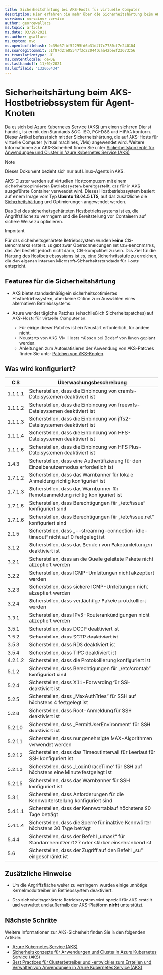 ```yaml
---
title: Sicherheitshärtung bei AKS-Hosts für virtuelle Computer
description: Hier erfahren Sie mehr über die Sicherheitshärtung beim AKS-Hostbetriebssystem für virtuelle Computer.
services: container-service
author: georgewallace
ms.topic: article
ms.date: 03/29/2021
ms.author: gwallace
ms.custom: mvc
ms.openlocfilehash: 9c39d67fbf52295fd6b31d417c7780cf7e240304
ms.sourcegitcommit: 61f87d27e05547f3c22044c6aa42be8f23673256
ms.translationtype: HT
ms.contentlocale: de-DE
ms.lasthandoff: 11/09/2021
ms.locfileid: "132055434"
---
```

# <a name="security-hardening-for-aks-agent-node-host-os"></a>Sicherheitshärtung beim AKS-Hostbetriebssystem für Agent-Knoten

Da es sich bei Azure Kubernetes Service (AKS) um einen sicheren Dienst handelt, ist er mit den Standards SOC, ISO, PCI-DSS und HIPAA konform. Dieser Artikel befasst sich mit der Sicherheitshärtung, die auf AKS-Hosts für virtuelle Computer (virtual machines, VMs) angewendet wird. Weitere Informationen zur AKS-Sicherheit finden Sie unter [Sicherheitskonzepte für Anwendungen und Cluster in Azure Kubernetes Service (AKS)](./concepts-security.md).

> [!Note]
> Dieses Dokument bezieht sich nur auf Linux-Agents in AKS.

AKS-Cluster werden auf virtuellen Hostcomputern mit einem sicherheitsoptimierten Betriebssystem bereitgestellt, das für in AKS ausgeführte Container verwendet wird. Dieses Hostbetriebssystem basiert auf einem Image vom Typ **Ubuntu 18.04.5 LTS**, auf das zusätzliche die [Sicherheitshärtung](#security-hardening-features) und Optimierungen angewendet werden.

Das Ziel des sicherheitsgehärteten Hostbetriebssystems ist es, die Angriffsfläche zu verringern und die Bereitstellung von Containern auf sichere Weise zu optimieren.

> [!Important]
> Für das sicherheitsgehärtete Betriebssystem wurden **keine** CIS-Benchmarks erstellt. Es gibt zwar Überschneidungen mit CIS-Benchmarks, das Ziel besteht jedoch nicht darin, CIS-kompatibel zu sein. Das Ziel für die Härtung des Hostbetriebssystems ist es, eine Sicherheitsstufe zu erreichen, die den eigenen internen Microsoft-Sicherheitsstandards für Hosts entspricht.

## <a name="security-hardening-features"></a>Features für die Sicherheitshärtung

* AKS bietet standardmäßig ein sicherheitsoptimiertes Hostbetriebssystem, aber keine Option zum Auswählen eines alternativen Betriebssystems.

* Azure wendet tägliche Patches (einschließlich Sicherheitspatches) auf AKS-Hosts für virtuelle Computer an. 
    * Für einige dieser Patches ist ein Neustart erforderlich, für andere nicht. 
    * Neustarts von AKS-VM-Hosts müssen bei Bedarf von Ihnen geplant werden. 
    * Anleitungen zum Automatisieren der Anwendung von AKS-Patches finden Sie unter [Patchen von AKS-Knoten](./node-updates-kured.md).

## <a name="what-is-configured"></a>Was wird konfiguriert?

| CIS  | Überwachungsbeschreibung|
|---|---|
| 1.1.1.1 |Sicherstellen, dass die Einbindung von cramfs-Dateisystemen deaktiviert ist|
| 1.1.1.2 |Sicherstellen, dass die Einbindung von freevxfs-Dateisystemen deaktiviert ist|
| 1.1.1.3 |Sicherstellen, dass die Einbindung von jffs2-Dateisystemen deaktiviert ist|
| 1.1.1.4 |Sicherstellen, dass die Einbindung von HFS-Dateisystemen deaktiviert ist|
| 1.1.1.5 |Sicherstellen, dass die Einbindung von HFS Plus-Dateisystemen deaktiviert ist|
|1.4.3 |Sicherstellen, dass eine Authentifizierung für den Einzelbenutzermodus erforderlich ist |
|1.7.1.2 |Sicherstellen, dass das Warnbanner für lokale Anmeldung richtig konfiguriert ist |
|1.7.1.3 |Sicherstellen, dass das Warnbanner für Remoteanmeldung richtig konfiguriert ist |
|1.7.1.5 |Sicherstellen, dass Berechtigungen für „/etc/issue“ konfiguriert sind |
|1.7.1.6 |Sicherstellen, dass Berechtigungen für „/etc/issue.net“ konfiguriert sind |
|2.1.5 |Sicherstellen, dass „--streaming-connection-idle-timeout“ nicht auf 0 festgelegt ist |
|3.1.2 |Sicherstellen, dass das Senden von Paketumleitungen deaktiviert ist |
|3.2.1 |Sicherstellen, dass an die Quelle geleitete Pakete nicht akzeptiert werden |
|3.2.2 |Sicherstellen, dass ICMP-Umleitungen nicht akzeptiert werden |
|3.2.3 |Sicherstellen, dass sichere ICMP-Umleitungen nicht akzeptiert werden |
|3.2.4 |Sicherstellen, dass verdächtige Pakete protokolliert werden |
|3.3.1 |Sicherstellen, dass IPv6-Routerankündigungen nicht akzeptiert werden |
|3.5.1 |Sicherstellen, dass DCCP deaktiviert ist |
|3.5.2 |Sicherstellen, dass SCTP deaktiviert ist |
|3.5.3 |Sicherstellen, dass RDS deaktiviert ist |
|3.5.4 |Sicherstellen, dass TIPC deaktiviert ist |
|4.2.1.2 |Sicherstellen, dass die Protokollierung konfiguriert ist |
|5.1.2 |Sicherstellen, dass Berechtigungen für „/etc/crontab“ konfiguriert sind |
|5.2.4 |Sicherstellen, dass X11-Forwarding für SSH deaktiviert ist |
|5.2.5 |Sicherstellen, dass „MaxAuthTries“ für SSH auf höchstens 4 festgelegt ist |
|5.2.8 |Sicherstellen, dass Root-Anmeldung für SSH deaktiviert ist |
|5.2.10 |Sicherstellen, dass „PermitUserEnvironment“ für SSH deaktiviert ist |
|5.2.11 |Sicherstellen, dass nur genehmigte MAX-Algorithmen verwendet werden |
|5.2.12 |Sicherstellen, dass das Timeoutintervall für Leerlauf für SSH konfiguriert ist |
|5.2.13 |Sicherstellen, dass „LoginGraceTime“ für SSH auf höchstens eine Minute festgelegt ist |
|5.2.15 |Sicherstellen, dass das Warnbanner für SSH konfiguriert ist |
|5.3.1 |Sicherstellen, dass Anforderungen für die Kennworterstellung konfiguriert sind |
|5.4.1.1 |Sicherstellen, dass der Kennwortablauf höchstens 90 Tage beträgt |
|5.4.1.4 |Sicherstellen, dass die Sperre für inaktive Kennwörter höchstens 30 Tage beträgt |
|5.4.4 |Sicherstellen, dass der Befehl „umask“ für Standardbenutzer 027 oder stärker einschränkend ist |
|5.6 |Sicherstellen, dass der Zugriff auf den Befehl „su“ eingeschränkt ist|

## <a name="additional-notes"></a>Zusätzliche Hinweise
 
* Um die Angriffsfläche weiter zu verringern, wurden einige unnötige Kernelmodultreiber im Betriebssystem deaktiviert.

* Das sicherheitsgehärtete Betriebssystem wird speziell für AKS erstellt und verwaltet und außerhalb der AKS-Plattform **nicht** unterstützt.

## <a name="next-steps"></a>Nächste Schritte  

Weitere Informationen zur AKS-Sicherheit finden Sie in den folgenden Artikeln: 

* [Azure Kubernetes Service (AKS)](./intro-kubernetes.md)
* [Sicherheitskonzepte für Anwendungen und Cluster in Azure Kubernetes Service (AKS)](./concepts-security.md)
* [Best Practices für Clusterbetreiber und -entwickler zum Erstellen und Verwalten von Anwendungen in Azure Kubernetes Service (AKS)](./best-practices.md)
